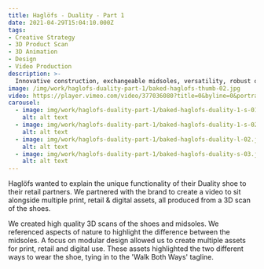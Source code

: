 ```yaml
---
title: Haglöfs - Duality - Part 1
date: 2021-04-29T15:04:10.000Z
tags:
- Creative Strategy
- 3D Product Scan
- 3D Animation
- Design
- Video Production
description: >-
  Innovative construction, exchangeable midsoles, versatility, robust outdoor performance. Duality is the next generation of outdoor footwear.
image: /img/work/haglofs-duality-part-1/baked-haglofs-thumb-02.jpg
video: https://player.vimeo.com/video/377036080?title=0&byline=0&portrait=0
carousel:
  - image: img/work/haglofs-duality-part-1/baked-haglofs-duality-1-s-01.jpg
    alt: alt text
  - image: img/work/haglofs-duality-part-1/baked-haglofs-duality-1-s-02.jpg
    alt: alt text
  - image: img/work/haglofs-duality-part-1/baked-haglofs-duality-l-02.jpg
    alt: alt text
  - image: img/work/haglofs-duality-part-1/baked-haglofs-duality-s-03.jpg
    alt: alt text
---
```


Haglöfs wanted to explain the unique functionality of their Duality shoe to their retail partners. We partnered with the brand to create a video to sit alongside multiple print, retail & digital assets, all produced from a 3D scan of the shoes.

We created high quality 3D scans of the shoes and midsoles. We referenced  aspects of nature to highlight the difference between the midsoles. A focus on modular design allowed us to create multiple assets for print, retail and digital use. These assets highlighted the two different ways to wear the shoe, tying in to the 'Walk Both Ways' tagline.
